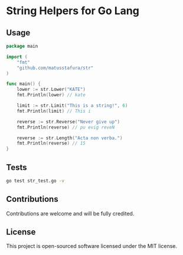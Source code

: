 # String Helpers for Go Lang

## Usage

```go
package main

import (
	"fmt"
	"github.com/matusstafura/str"
)

func main() {
	lower := str.Lower("KATE")
	fmt.Println(lower) // kate

	limit := str.Limit("This is a string!", 6)
	fmt.Println(limit) // This i

	reverse := str.Reverse("Never give up")
	fmt.Println(reverse) // pu evig reveN

	reverse := str.Length("Acta non verba.")
	fmt.Println(reverse) // 15
}
```

## Tests

```bash
go test str_test.go -v
```

## Contributions

Contributions are welcome and will be fully credited.

## License

This project is open-sourced software licensed under the MIT license.
